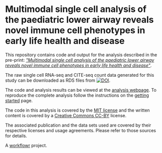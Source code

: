 # Multimodal single cell analysis of the paediatric lower airway reveals novel immune cell phenotypes in early life health and disease

This repository contains code and output for the analysis described in the pre-print: [*"Multimodal single cell analysis of the paediatric lower airway reveals novel immune cell phenotypes in early life health and disease"*](https://www.biorxiv.org/content/10.1101/2022.06.17.496207v1).

The raw single cell RNA-seq and CITE-seq count data generated for this study can be downloaded as RDS files from [![DOI](https://zenodo.org/badge/DOI/10.5281/zenodo.6651465.svg)](https://doi.org/10.5281/zenodo.6651465).

The code and analysis results can be viewed at the [analysis webpage](https://oshlacklab.com/paed-cf-cite-seq/). 
To reproduce the complete analysis follow the instructions on the [getting started](https://oshlacklab.com/paed-cf-cite-seq/gettingStarted.html) page.

The code in this analysis is covered by the [MIT license](https://choosealicense.com/licenses/mit/ "MIT License") and the written content is covered by a [Creative Commons CC-BY](https://choosealicense.com/licenses/cc-by-4.0/ "CC-BY License") license.

The associated publication and the data sets used are covered by their respective licenses and usage agreements. Please refer to those sources for details.

A [workflowr](https://workflowr.github.io/workflowr) project.

